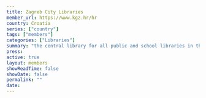 ```yaml
---
title: Zagreb City Libraries
member_url: https://www.kgz.hr/hr
country: Croatia
series: ["country"] 
tags: ["members"]
categories: ["Libraries"]
summary: "the central library for all public and school libraries in the Zagreb County, and the biggest institution among public libraries in Croatia."
press:
active: true
layout: members 
showReadTime: false
showDate: false
permalink: ""
date: 
---
```

